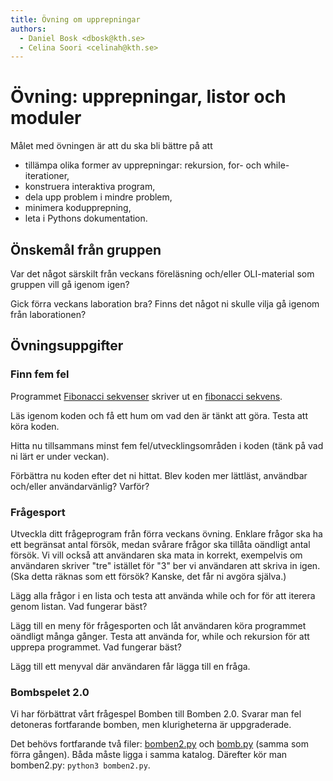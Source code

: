```yaml
---
title: Övning om upprepningar
authors:
  - Daniel Bosk <dbosk@kth.se>
  - Celina Soori <celinah@kth.se>
---
```

# Övning: upprepningar, listor och moduler

Målet med övningen är att du ska bli bättre på att

  - tillämpa olika former av upprepningar: rekursion, for- och
    while-iterationer,
  - konstruera interaktiva program,
  - dela upp problem i mindre problem,
  - minimera kodupprepning,
  - leta i Pythons dokumentation.


## Önskemål från gruppen

Var det något särskilt från veckans föreläsning och/eller OLI-material som gruppen vill gå igenom igen?

Gick förra veckans laboration bra? Finns det något ni skulle vilja gå igenom från laborationen?

## Övningsuppgifter

### Finn fem fel

Programmet [Fibonacci sekvenser](https://github.com/dbosk/intropy/blob/revision_of_exercises/modules/iterations/tutorial/fib.py)
skriver ut en [fibonacci sekvens](https://sv.wikipedia.org/wiki/Fibonaccital). 

Läs igenom koden och få ett hum om vad den är tänkt att göra. Testa att köra koden.

Hitta nu tillsammans minst fem fel/utvecklingsområden i koden (tänk på vad ni lärt er under veckan).

Förbättra nu koden efter det ni hittat. Blev koden mer lättläst, användbar och/eller användarvänlig? Varför?

### Frågesport

Utveckla ditt frågeprogram från förra veckans övning. Enklare frågor ska ha ett begränsat
antal försök, medan svårare frågor ska tillåta oändligt antal försök. Vi vill
också att användaren ska mata in korrekt, exempelvis om användaren skriver
"tre" istället för "3" ber vi användaren att skriva in igen. (Ska detta räknas
som ett försök? Kanske, det får ni avgöra själva.)

Lägg alla frågor i en lista och testa att använda while och for för att iterera genom listan. 
Vad fungerar bäst?

Lägg till en meny för frågesporten och låt användaren köra programmet oändligt många gånger.
Testa att använda for, while och rekursion för att upprepa programmet. Vad fungerar bäst?

Lägg till ett menyval där användaren får lägga till en fråga. 

### Bombspelet 2.0

Vi har förbättrat vårt frågespel Bomben till Bomben 2.0. Svarar man fel
detoneras fortfarande bomben, men klurigheterna är uppgraderade.

Det behövs fortfarande två filer: [bomben2.py][bomben2] och [bomb.py][bomb]
(samma som förra gången). Båda måste ligga i samma katalog. Därefter kör man
bomben2.py: `python3 bomben2.py`.

[bomben2]: https://github.com/dbosk/intropy/blob/master/modules/iterations/tutorial/bomben2.py
[bomb]: https://github.com/dbosk/intropy/blob/master/modules/conditionals/bomb.py
